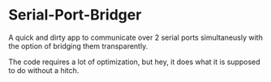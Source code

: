 # Serial-Port-Bridger

A quick and dirty app to communicate over 2 serial ports simultaneusly with the option of bridging them transparently.

The code requires a lot of optimization, but hey, it does what it is supposed to do without a hitch.
